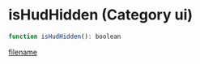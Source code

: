 # isHudHidden (Category ui)

```js
function isHudHidden(): boolean
```

[filename](isHudHidden_m.md ':include')